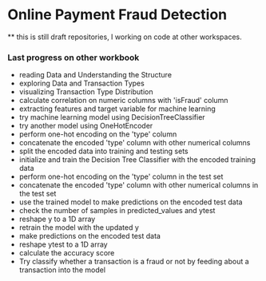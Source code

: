 # Online Payment Fraud Detection

** this is still draft repositories, I working on code at other workspaces.

### Last progress on other workbook
- reading Data and Understanding the Structure
- exploring Data and Transaction Types
- visualizing Transaction Type Distribution
- calculate correlation on numeric columns with 'isFraud' column
- extracting features and target variable for machine learning
- try machine learning model using DecisionTreeClassifier
- try another model using OneHotEncoder
- perform one-hot encoding on the 'type' column
- concatenate the encoded 'type' column with other numerical columns
- split the encoded data into training and testing sets
- initialize and train the Decision Tree Classifier with the encoded training data
- perform one-hot encoding on the 'type' column in the test set
- concatenate the encoded 'type' column with other numerical columns in the test set
- use the trained model to make predictions on the encoded test data
- check the number of samples in predicted_values and ytest
- reshape y to a 1D array
- retrain the model with the updated y
- make predictions on the encoded test data
- reshape ytest to a 1D array
- calculate the accuracy score
- Try classify whether a transaction is a fraud or not by feeding about a transaction into the model
